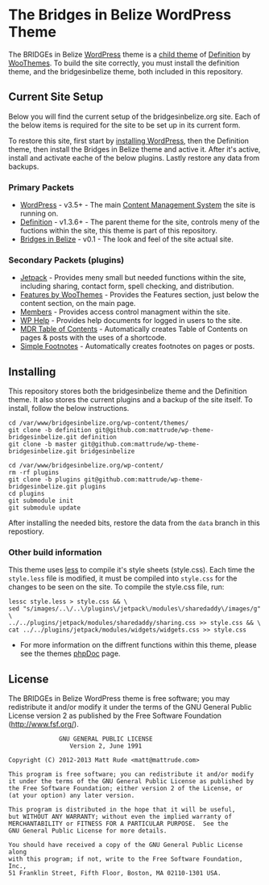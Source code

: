 # The Bridges in Belize WordPress Theme
The BRIDGEs in Belize [WordPress](http://wordpress.org) theme is a [child theme](http://codex.wordpress.org/Child_Themes) of [Definition](http://www.woothemes.com/products/definition/) by [WooThemes](http://www.woothemes.com/).  To build the site correctly, you must install the definition theme, and the bridgesinbelize theme, both included in this repository.

## Current Site Setup

Below you will find the current setup of the bridgesinbelize.org site.  Each of the below items is required for the site to be set up in its current form.

To restore this site, first start by [installing WordPress](http://codex.wordpress.org/Installing_WordPress), then the Definition theme, then install the Bridges in Belize theme and active it. After it's active, install and activate eache of the below plugins.  Lastly restore any data from backups.

### Primary Packets

* [WordPress](http://wordpress.org) - v3.5+ - The main [Content Management System](http://en.wikipedia.org/wiki/Content_management_system) the site is running on.
* [Definition](http://www.woothemes.com/products/definition/) - v1.3.6+ - The parent theme for the site, controls meny of the fuctions within the site, this theme is part of this repository.
* [Bridges in Belize](https://github.com/mattrude/wp-theme-bridgesinbelize) - v0.1 - The look and feel of the site actual site.

### Secondary Packets (plugins)

* [Jetpack](http://jetpack.me/) - Provides meny small but needed functions within the site, including sharing, contact form, spell checking, and distribution.
* [Features by WooThemes](http://wordpress.org/extend/plugins/features-by-woothemes/) - Provides the Features section, just below the content section, on the main page.
* [Members](http://wordpress.org/extend/plugins/members/) - Provides access control managment within the site.
* [WP Help](http://wordpress.org/extend/plugins/wp-help/) - Provides help documents for logged in users to the site.
* [MDR Table of Contents](https://gist.github.com/4109124) - Automatically creates Table of Contents on pages & posts with the uses of a shortcode.
* [Simple Footnotes](http://wordpress.org/extend/plugins/simple-footnotes/) - Automatically creates footnotes on pages or posts.

## Installing

This repository stores both the bridgesinbelize theme and the Definition theme. It also stores the current plugins and a backup of the site itself.  To install, follow the below instructions.

    cd /var/www/bridgesinbelize.org/wp-content/themes/
    git clone -b definition git@github.com:mattrude/wp-theme-bridgesinbelize.git definition
    git clone -b master git@github.com:mattrude/wp-theme-bridgesinbelize.git bridgesinbelize
    
    cd /var/www/bridgesinbelize.org/wp-content/
    rm -rf plugins
    git clone -b plugins git@github.com:mattrude/wp-theme-bridgesinbelize.git plugins
    cd plugins
    git submodule init
    git submodule update

After installing the needed bits, restore the data from the `data` branch in this repostiory.

### Other build information

This theme uses [less](http://lesscss.org/) to compile it's style sheets (style.css).  Each time the `style.less` file is modified, it must be compiled into `style.css` for the changes to be seen on the site. To compile the style.css file, run:

    lessc style.less > style.css && \
    sed "s/images/..\/..\/plugins\/jetpack\/modules\/sharedaddy\/images/g" \
    ../../plugins/jetpack/modules/sharedaddy/sharing.css >> style.css && \
    cat ../../plugins/jetpack/modules/widgets/widgets.css >> style.css

* For more information on the diffrent functions within this theme, please see the themes [phpDoc](http://phpdoc.mattrude.com/wp-theme-bridgesinbelize/) page.

## License

The BRIDGEs in Belize WordPress theme is free software; you may redistribute it and/or modify it under the terms of the GNU General Public License version 2 as published by the Free Software Foundation (http://www.fsf.org/).

                  GNU GENERAL PUBLIC LICENSE
                     Version 2, June 1991
    
    Copyright (C) 2012-2013 Matt Rude <matt@mattrude.com>

    This program is free software; you can redistribute it and/or modify
    it under the terms of the GNU General Public License as published by
    the Free Software Foundation; either version 2 of the License, or
    (at your option) any later version.

    This program is distributed in the hope that it will be useful,
    but WITHOUT ANY WARRANTY; without even the implied warranty of
    MERCHANTABILITY or FITNESS FOR A PARTICULAR PURPOSE.  See the
    GNU General Public License for more details.

    You should have received a copy of the GNU General Public License along
    with this program; if not, write to the Free Software Foundation, Inc.,
    51 Franklin Street, Fifth Floor, Boston, MA 02110-1301 USA.
